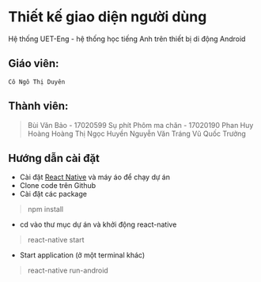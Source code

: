 # Thiết kế giao diện người dùng

Hệ thống UET-Eng - hệ thống học tiếng Anh trên thiết bị di động Android

## Giáo viên:

```
Cô Ngô Thị Duyên
```

## Thành viên:

> Bùi Văn Bảo - 17020599
> Sụ phít Phôm ma chăn - 17020190
> Phan Huy Hoàng
> Hoàng Thị Ngọc Huyền
> Nguyễn Văn Tráng
> Vũ Quốc Trưởng

## Hướng dẫn cài đặt
* Cài đặt [React Native](https://reactnative.dev/docs/getting-started.html) và máy áo để chạy dự án
* Clone code trên Github
* Cài đặt các package
> npm install
* cd vào thư mục dự án và khởi động react-native
> react-native start
* Start application (ở một terminal khác)
> react-native run-android
